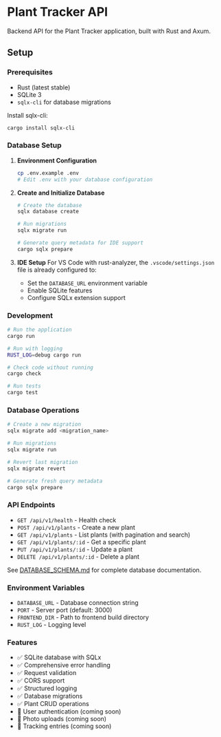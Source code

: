 # Plant Tracker API

Backend API for the Plant Tracker application, built with Rust and Axum.

## Setup

### Prerequisites
- Rust (latest stable)
- SQLite 3
- `sqlx-cli` for database migrations

Install sqlx-cli:
```bash
cargo install sqlx-cli
```

### Database Setup

1. **Environment Configuration**
   ```bash
   cp .env.example .env
   # Edit .env with your database configuration
   ```

2. **Create and Initialize Database**
   ```bash
   # Create the database
   sqlx database create
   
   # Run migrations
   sqlx migrate run
   
   # Generate query metadata for IDE support
   cargo sqlx prepare
   ```

3. **IDE Setup**
   For VS Code with rust-analyzer, the `.vscode/settings.json` file is already configured to:
   - Set the `DATABASE_URL` environment variable
   - Enable SQLite features
   - Configure SQLx extension support

### Development

```bash
# Run the application
cargo run

# Run with logging
RUST_LOG=debug cargo run

# Check code without running
cargo check

# Run tests
cargo test
```

### Database Operations

```bash
# Create a new migration
sqlx migrate add <migration_name>

# Run migrations
sqlx migrate run

# Revert last migration
sqlx migrate revert

# Generate fresh query metadata
cargo sqlx prepare
```

### API Endpoints

- `GET /api/v1/health` - Health check
- `POST /api/v1/plants` - Create a new plant
- `GET /api/v1/plants` - List plants (with pagination and search)
- `GET /api/v1/plants/:id` - Get a specific plant
- `PUT /api/v1/plants/:id` - Update a plant
- `DELETE /api/v1/plants/:id` - Delete a plant

See [DATABASE_SCHEMA.md](./DATABASE_SCHEMA.md) for complete database documentation.

### Environment Variables

- `DATABASE_URL` - Database connection string
- `PORT` - Server port (default: 3000)
- `FRONTEND_DIR` - Path to frontend build directory
- `RUST_LOG` - Logging level

### Features

- ✅ SQLite database with SQLx
- ✅ Comprehensive error handling
- ✅ Request validation
- ✅ CORS support
- ✅ Structured logging
- ✅ Database migrations
- ✅ Plant CRUD operations
- 🚧 User authentication (coming soon)
- 🚧 Photo uploads (coming soon)
- 🚧 Tracking entries (coming soon)